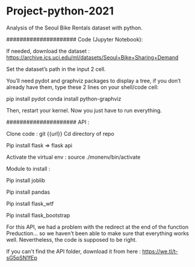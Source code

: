 # Project-python-2021
Analysis of the Seoul Bike Rentals dataset with python.

#####################
Code (Jupyter Notebook):

If needed, download the dataset : https://archive.ics.uci.edu/ml/datasets/Seoul+Bike+Sharing+Demand

Set the dataset’s path in the input 2 cell. 

You’ll need pydot and graphviz packages to display a tree, if you don’t already have them, type these 2 lines on your shell/code cell:

pip install pydot
conda install python-graphviz

Then, restart your kernel.
Now you just have to run everything.

#####################
API :

Clone code : git {{url}} 
Cd directory of repo 

Pip install flask => flask api

Activate the virtual env : source ./monenv/bin/activate

Module to install : 

Pip install joblib

Pip install pandas

Pip install flask_wtf

Pip install flask_bootstrap

For this API, we had a problem with the redirect at the end of the function Preduction... so we haven't been able to make sure that everything works well.
Nevertheless, the code is supposed to be right.

If you can't find the API folder, download it from here :  https://we.tl/t-sG5pSN1fEp
